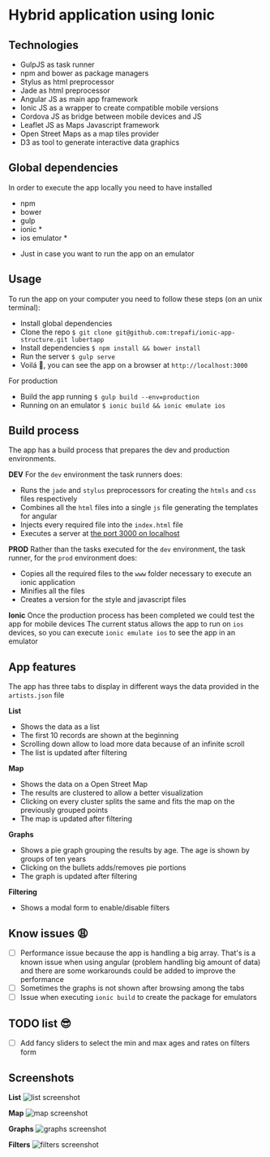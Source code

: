 # Hybrid application using Ionic

## Technologies
- GulpJS as task runner
- npm and bower as package managers
- Stylus as html preprocessor
- Jade as html preprocessor
- Angular JS as main app framework
- Ionic JS as a wrapper to create compatible mobile versions
- Cordova JS as bridge between mobile devices and JS
- Leaflet JS as Maps Javascript framework
- Open Street Maps as a map tiles provider
- D3 as tool to generate interactive data graphics


## Global dependencies
In order to execute the app locally you need to have installed
- npm
- bower
- gulp
- ionic *
- ios emulator *

* Just in case you want to run the app on an emulator

## Usage
To run the app on your computer you need to follow these steps (on an unix terminal):
- Install global dependencies
- Clone the repo `$ git clone git@github.com:trepafi/ionic-app-structure.git lubertapp`
- Install dependencies `$ npm install && bower install`
- Run the server `$ gulp serve`
- Voilá :beer:, you can see the app on a browser at `http://localhost:3000`

For production
- Build the app running `$ gulp build --env=production`
- Running on an emulator `$ ionic build && ionic emulate ios`


## Build process
The app has a build process that prepares the dev and production environments.

**DEV**
For the `dev` environment the task runners does:
- Runs the `jade` and `stylus` preprocessors for creating the `htmls` and `css` files respectively
- Combines all the `html` files into a single `js` file generating the templates for angular
- Injects every required file into the `index.html` file
- Executes a server at [the port 3000 on localhost](http://localhost:3000)

**PROD**
Rather than the tasks executed for the `dev` environment, the task runner, for the `prod` environment does:
- Copies all the required files to the `www` folder necessary to execute an ionic application
- Minifies all the files
- Creates a version for the style and javascript files

**Ionic**
Once the production process has been completed we could test the app for mobile devices
The current status allows the app to run on `ios` devices, so you can execute `ionic emulate ios` to see the app in an emulator


## App features
The app has three tabs to display in different ways the data provided in the `artists.json` file

**List**
- Shows the data as a list
- The first 10 records are shown at the beginning
- Scrolling down allow to load more data because of an infinite scroll
- The list is updated after filtering

**Map**
- Shows the data on a Open Street Map
- The results are clustered to allow a better visualization  
- Clicking on every cluster splits the same and fits the map on the previously grouped points
- The map is updated after filtering

**Graphs**
- Shows a pie graph grouping the results by age. The age is shown by groups of ten years
- Clicking on the bullets adds/removes pie portions
- The graph is updated after filtering

**Filtering**
- Shows a modal form to enable/disable filters


## Know issues :weary:
- [ ] Performance issue because the app is handling a big array. That's is a known issue when using angular (problem handling big amount of data) and there are some workarounds could be added to improve the performance
- [ ] Sometimes the graphs is not shown after browsing among the tabs
- [ ] Issue when executing `ionic build` to create the package for emulators

## TODO list :sunglasses:
- [ ] Add fancy sliders to select the min and max ages and rates on filters form

## Screenshots

**List**
![list screenshot](resources/screenshots/01list.png)

**Map**
![map screenshot](resources/screenshots/02map.png)

**Graphs**
![graphs screenshot](resources/screenshots/03d3.png)

**Filters**
![filters screenshot](resources/screenshots/04filters.png)
